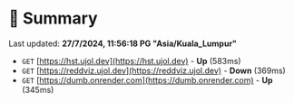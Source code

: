 # 📖 Summary
Last updated: **27/7/2024, 11:56:18 PG "Asia/Kuala_Lumpur"**

- `GET` [https://hst.ujol.dev](https://hst.ujol.dev) - **Up** (583ms)
- `GET` [https://reddviz.ujol.dev](https://reddviz.ujol.dev) - **Down** (369ms)
- `GET` [https://dumb.onrender.com](https://dumb.onrender.com) - **Up** (345ms)

